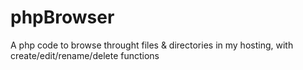 # phpBrowser
A php code to browse throught files &amp; directories in my hosting, with create/edit/rename/delete functions
